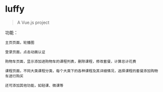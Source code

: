 # luffy

> A Vue.js project

功能：

    主页页面，轮播图
    
    登录页面，点击动画认证
    
    购物车页面，显示添加进购物车的课程列表，删除课程，修改套餐，计算总计花费
    
    课程页面，不同大类课程分类，每个大类下的各种课程及其详细情况，选择课程的套餐添加购物车进行购买
    
    还可添加其他功能，如轻课、微课等

